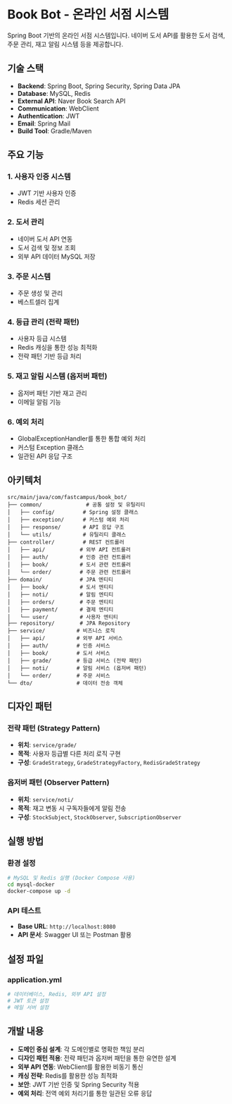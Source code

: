 # Book Bot - 온라인 서점 시스템

Spring Boot 기반의 온라인 서점 시스템입니다. 네이버 도서 API를 활용한 도서 검색, 주문 관리, 재고 알림 시스템 등을 제공합니다.

## 기술 스택

- **Backend**: Spring Boot, Spring Security, Spring Data JPA
- **Database**: MySQL, Redis
- **External API**: Naver Book Search API
- **Communication**: WebClient
- **Authentication**: JWT
- **Email**: Spring Mail
- **Build Tool**: Gradle/Maven

## 주요 기능

### 1. 사용자 인증 시스템
- JWT 기반 사용자 인증
- Redis 세션 관리

### 2. 도서 관리
- 네이버 도서 API 연동
- 도서 검색 및 정보 조회
- 외부 API 데이터 MySQL 저장

### 3. 주문 시스템
- 주문 생성 및 관리
- 베스트셀러 집계

### 4. 등급 관리 (전략 패턴)
- 사용자 등급 시스템
- Redis 캐싱을 통한 성능 최적화
- 전략 패턴 기반 등급 처리

### 5. 재고 알림 시스템 (옵저버 패턴)
- 옵저버 패턴 기반 재고 관리
- 이메일 알림 기능

### 6. 예외 처리
- GlobalExceptionHandler를 통한 통합 예외 처리
- 커스텀 Exception 클래스
- 일관된 API 응답 구조

## 아키텍처

```
src/main/java/com/fastcampus/book_bot/
├── common/              # 공통 설정 및 유틸리티
│   ├── config/         # Spring 설정 클래스
│   ├── exception/      # 커스텀 예외 처리
│   ├── response/       # API 응답 구조
│   └── utils/          # 유틸리티 클래스
├── controller/         # REST 컨트롤러
│   ├── api/           # 외부 API 컨트롤러
│   ├── auth/          # 인증 관련 컨트롤러
│   ├── book/          # 도서 관련 컨트롤러
│   └── order/         # 주문 관련 컨트롤러
├── domain/            # JPA 엔티티
│   ├── book/          # 도서 엔티티
│   ├── noti/          # 알림 엔티티
│   ├── orders/        # 주문 엔티티
│   ├── payment/       # 결제 엔티티
│   └── user/          # 사용자 엔티티
├── repository/        # JPA Repository
├── service/          # 비즈니스 로직
│   ├── api/          # 외부 API 서비스
│   ├── auth/         # 인증 서비스
│   ├── book/         # 도서 서비스
│   ├── grade/        # 등급 서비스 (전략 패턴)
│   ├── noti/         # 알림 서비스 (옵저버 패턴)
│   └── order/        # 주문 서비스
└── dto/              # 데이터 전송 객체
```

## 디자인 패턴

### 전략 패턴 (Strategy Pattern)
- **위치**: `service/grade/`
- **목적**: 사용자 등급별 다른 처리 로직 구현
- **구성**: `GradeStrategy`, `GradeStrategyFactory`, `RedisGradeStrategy`

### 옵저버 패턴 (Observer Pattern)
- **위치**: `service/noti/`
- **목적**: 재고 변동 시 구독자들에게 알림 전송
- **구성**: `StockSubject`, `StockObserver`, `SubscriptionObserver`

## 실행 방법

### 환경 설정
```bash
# MySQL 및 Redis 실행 (Docker Compose 사용)
cd mysql-docker
docker-compose up -d
```

### API 테스트
- **Base URL**: `http://localhost:8080`
- **API 문서**: Swagger UI 또는 Postman 활용

## 설정 파일

### application.yml
```yaml
# 데이터베이스, Redis, 외부 API 설정
# JWT 토큰 설정
# 메일 서버 설정
```

## 개발 내용

- **도메인 중심 설계**: 각 도메인별로 명확한 책임 분리
- **디자인 패턴 적용**: 전략 패턴과 옵저버 패턴을 통한 유연한 설계
- **외부 API 연동**: WebClient를 활용한 비동기 통신
- **캐싱 전략**: Redis를 활용한 성능 최적화
- **보안**: JWT 기반 인증 및 Spring Security 적용
- **예외 처리**: 전역 예외 처리기를 통한 일관된 오류 응답

